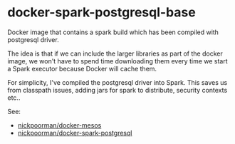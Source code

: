# docker-spark-postgresql-base

Docker image that contains a spark build which has been compiled with postgresql driver.

The idea is that if we can include the larger libraries as part of the docker image, we won't have to spend time downloading them every time we start a Spark executor because Docker will cache them.

For simplicity, I've compiled the postgresql driver into Spark. This saves us from classpath issues, adding jars for spark to distribute, security contexts etc..

See:

  * [nickpoorman/docker-mesos](https://github.com/nickpoorman/docker-mesos)
  * [nickpoorman/docker-spark-postgresql](https://github.com/nickpoorman/docker-spark-postgresql)
